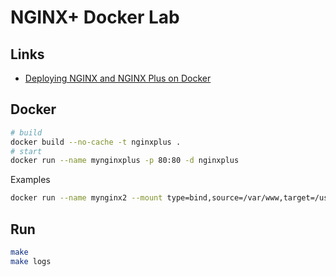 # NGINX+ Docker Lab

## Links
- [Deploying NGINX and NGINX Plus on Docker](https://docs.nginx.com/nginx/admin-guide/installing-nginx/installing-nginx-docker/)

## Docker

```bash
# build
docker build --no-cache -t nginxplus .
# start
docker run --name mynginxplus -p 80:80 -d nginxplus
```

Examples
```bash
docker run --name mynginx2 --mount type=bind,source=/var/www,target=/usr/share/nginx/html,readonly --mount source=/var/nginx/conf,target=/etc/nginx/conf,readonly -p 80:80 -d nginx
```

## Run
```bash
make
make logs
```